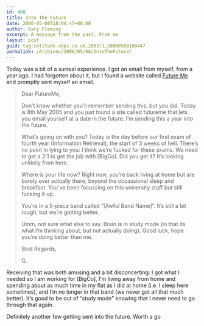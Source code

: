 ```yaml
---
id: 468
title: Into The Future
date: 2006-05-08T18:04:47+00:00
author: Gary Fleming
excerpt: A message from the past. From me
layout: post
guid: tag:solitude.vkps.co.uk,2003:1,20060508180447
permalink: /Archives/2006/05/08/IntoTheFuture/
---
```

Today was a bit of a surreal experience. I got an email from myself, from a year ago. I had forgotten about it, but I found a website called [Future Me](http://www.futureme.org/) and promptly sent myself an email.

> Dear FutureMe,
> 
> Don&#8217;t know whether you&#8217;ll remember sending this, but you did. Today is 8th May 2005 and you just found a site called futureme that lets you email yourself at a date in the future. I&#8217;m sending this a year into the future.
> 
> What&#8217;s going on with you? Today is the day before our first exam of fourth year (Information Retrieval), the start of 3 weeks of hell. There&#8217;s no point in lying to you: I think we&#8217;re fucked for these exams. We need to get a 2:1 to get the job with [BigCo]. Did you get it? It&#8217;s looking unlikely from here.
> 
> Where is your life now? Right now, you&#8217;re back living at home but are barely ever actually there, beyond the occassional sleep and breakfast. You&#8217;ve been focussing on this university stuff but still fucking it up.
> 
> You&#8217;re in a 5-piece band called &#8220;[Awful Band Name]&#8221;. It&#8217;s still a bit rough, but we&#8217;re getting better.
> 
> Umm, not sure what else to say. Brain is in study mode (in that its what I&#8217;m thinking about, but not actually doing). Good luck, hope you&#8217;re doing better than me.
> 
> Best Regards,
> 
> G.

Receiving that was both amusing and a bit disconcerting: I got what I needed so I am working for [BigCo], I&#8217;m living away from home and spending about as much time in my flat as I did at home (i.e. I sleep here sometimes), and I&#8217;m no longer in that band (we never got all that much better). It&#8217;s good to be out of &#8220;study mode&#8221; knowing that I never need to go through that again.

Definitely another few getting sent into the future. Worth a go